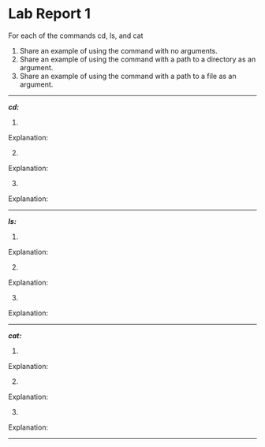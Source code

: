 # Lab Report 1

For each of the commands cd, ls, and cat
1. Share an example of using the command with no arguments.
2. Share an example of using the command with a path to a directory as an argument.
3. Share an example of using the command with a path to a file as an argument.

---
***cd:***

1.

Explanation:

2.

Explanation:

3. 

Explanation:

---
***ls:***

1.

Explanation:

2.

Explanation:

3. 

Explanation:

---
***cat:***

1.

Explanation:

2.

Explanation:

3. 

Explanation:

---
